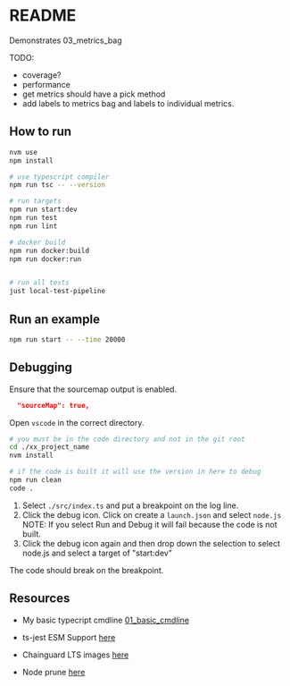 # README

Demonstrates 03_metrics_bag

TODO:

- coverage?
- performance
- get metrics should have a pick method
- add labels to metrics bag and labels to individual metrics.

## How to run

```sh
nvm use
npm install

# use typescript compiler
npm run tsc -- --version

# run targets
npm run start:dev
npm run test
npm run lint

# docker build
npm run docker:build
npm run docker:run


# run all tests
just local-test-pipeline
```

## Run an example

```sh
npm run start -- --time 20000
```

## Debugging

Ensure that the sourcemap output is enabled.

```json
  "sourceMap": true,
```

Open `vscode` in the correct directory.

```sh
# you must be in the code directory and not in the git root
cd ./xx_project_name
nvm install

# if the code is built it will use the version in here to debug
npm run clean
code .
```

1. Select `./src/index.ts` and put a breakpoint on the log line.
2. Click the debug icon. Click on create a `launch.json` and select `node.js` NOTE: If you select Run and Debug it will fail because the code is not built.
3. Click the debug icon again and then drop down the selection to select node.js and select a target of "start:dev"

The code should break on the breakpoint.

## Resources

- My basic typecript cmdline [01_basic_cmdline](https://github.com/chrisguest75/typescript_examples/tree/master/01_basic_cmdline)
- ts-jest ESM Support [here](https://kulshekhar.github.io/ts-jest/docs/guides/esm-support/#support-mts-extension)

- Chainguard LTS images [here](https://images.chainguard.dev/directory/image/node-lts/versions)
- Node prune [here](https://github.com/tj/node-prune/tree/master)
